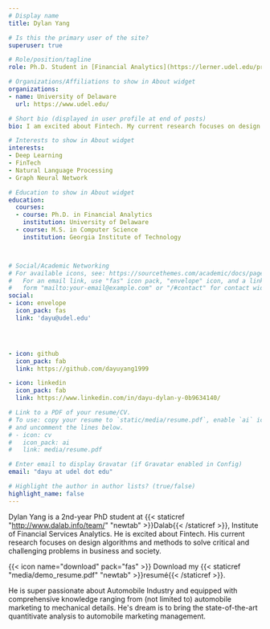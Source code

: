 ```yaml
---
# Display name
title: Dylan Yang

# Is this the primary user of the site?
superuser: true

# Role/position/tagline
role: Ph.D. Student in [Financial Analytics](https://lerner.udel.edu/programs/phd-programs/financial-services-analytics-phd/)

# Organizations/Affiliations to show in About widget
organizations:
- name: University of Delaware
  url: https://www.udel.edu/

# Short bio (displayed in user profile at end of posts)
bio: I am excited about Fintech. My current research focuses on design algorithms and methods to solve critical and challenging problems in business and society. 

# Interests to show in About widget
interests:
- Deep Learning
- FinTech
- Natural Language Processing
- Graph Neural Network

# Education to show in About widget
education:
  courses:
  - course: Ph.D. in Financial Analytics
    institution: University of Delaware
  - course: M.S. in Computer Science
    institution: Georgia Institute of Technology



# Social/Academic Networking
# For available icons, see: https://sourcethemes.com/academic/docs/page-builder/#icons
#   For an email link, use "fas" icon pack, "envelope" icon, and a link in the
#   form "mailto:your-email@example.com" or "/#contact" for contact widget.
social:
- icon: envelope
  icon_pack: fas
  link: 'dayu@udel.edu'




- icon: github
  icon_pack: fab
  link: https://github.com/dayuyang1999

- icon: linkedin
  icon_pack: fab
  link: https://www.linkedin.com/in/dayu-dylan-y-0b9634140/

# Link to a PDF of your resume/CV.
# To use: copy your resume to `static/media/resume.pdf`, enable `ai` icons in `params.toml`, 
# and uncomment the lines below.
# - icon: cv
#   icon_pack: ai
#   link: media/resume.pdf

# Enter email to display Gravatar (if Gravatar enabled in Config)
email: "dayu at udel dot edu"

# Highlight the author in author lists? (true/false)
highlight_name: false
---
```


Dylan Yang is a 2nd-year PhD student at {{< staticref "http://www.dalab.info/team/" "newtab" >}}Dalab{{< /staticref >}}, Institute of Financial Services Analytics. He is excited about Fintech. His current research focuses on design algorithms and methods to solve critical and challenging problems in business and society.

{{< icon name="download" pack="fas" >}} Download my {{< staticref "media/demo_resume.pdf" "newtab" >}}resumé{{< /staticref >}}.

He is super passionate about Automobile Industry and equipped with comprehensive knowledge ranging from (not limited to) automobile marketing to mechanical details. He's dream is to bring the state-of-the-art quantitivate analysis to automobile marketing management.